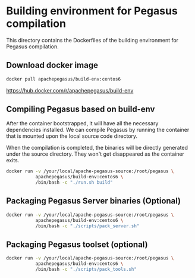 # Building environment for Pegasus compilation

This directory contains the Dockerfiles of the building environment for Pegasus compilation.

## Download docker image

```sh
docker pull apachepegasus/build-env:centos6
```

https://hub.docker.com/r/apachepegasus/build-env

## Compiling Pegasus based on build-env

After the container bootstrapped, it will have all the necessary dependencies installed. We can compile Pegasus by running the container that is mounted upon the local source code directory.

When the compilation is completed, the binaries will be directly generated under the source directory. They won't get disappeared as the container exits.

```sh
docker run -v /your/local/apache-pegasus-source:/root/pegasus \
           apachepegasus/build-env:centos6 \
           /bin/bash -c "./run.sh build"
```

## Packaging Pegasus Server binaries (Optional)

```sh
docker run -v /your/local/apache-pegasus-source:/root/pegasus \
           apachepegasus/build-env:centos6 \
           /bin/bash -c "./scripts/pack_server.sh"
```

## Packaging Pegasus toolset (optional)

```sh
docker run -v /your/local/apache-pegasus-source:/root/pegasus \
           apachepegasus/build-env:centos6 \
           /bin/bash -c "./scripts/pack_tools.sh"
```
